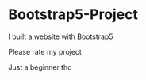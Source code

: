 # Bootstrap5-Project

I built a website with Bootstrap5 

Please rate my project 

Just a beginner tho
